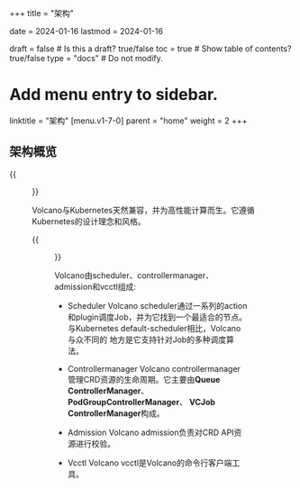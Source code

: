 +++
title =  "架构"


date = 2024-01-16
lastmod = 2024-01-16

draft = false  # Is this a draft? true/false
toc = true  # Show table of contents? true/false
type = "docs"  # Do not modify.

# Add menu entry to sidebar.
linktitle = "架构"
[menu.v1-7-0]
  parent = "home"
  weight = 2
+++

## 架构概览


{{<figure library="1" src="arch_1.png" title="Volcano的应用场景">}}

Volcano与Kubernetes天然兼容，并为高性能计算而生。它遵循Kubernetes的设计理念和风格。

{{<figure library="1" src="arch_2.PNG" title="Volcano的系统架构">}}

Volcano由scheduler、controllermanager、admission和vcctl组成:

- Scheduler
Volcano scheduler通过一系列的action和plugin调度Job，并为它找到一个最适合的节点。与Kubernetes default-scheduler相比，Volcano与众不同的
地方是它支持针对Job的多种调度算法。

- Controllermanager
Volcano controllermanager管理CRD资源的生命周期。它主要由**Queue ControllerManager**、 **PodGroupControllerManager**、 **VCJob
ControllerManager**构成。

- Admission
Volcano admission负责对CRD API资源进行校验。

- Vcctl
Volcano vcctl是Volcano的命令行客户端工具。
